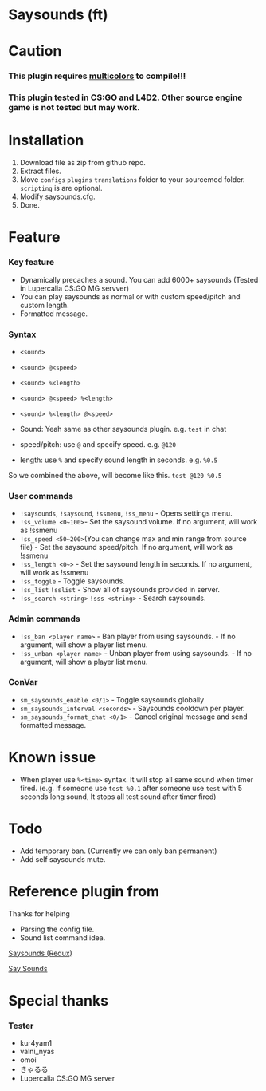 # Saysounds (ft)

# Caution

### This plugin requires [multicolors](https://github.com/Bara/Multi-Colors) to compile!!!

### This plugin tested in CS:GO and L4D2. Other source engine game is not tested but may work.

# Installation

1. Download file as zip from github repo.
2. Extract files.
3. Move `configs` `plugins` `translations` folder to your sourcemod folder. `scripting` is are optional.
4. Modify saysounds.cfg.
5. Done.

# Feature

### Key feature

* Dynamically precaches a sound. You can add  6000+ saysounds (Tested in Lupercalia CS:GO MG servver)
* You can play saysounds as normal or with custom speed/pitch and custom length.
* Formatted message.

### Syntax

* `<sound>`
* `<sound> @<speed>`
* `<sound> %<length>`
* `<sound> @<speed> %<length>`
* `<sound> %<length> @<speed>`

* Sound: Yeah same as other saysounds plugin. e.g. `test` in chat
* speed/pitch: use `@` and specify speed. e.g. `@120`
* length: use `%` and specify sound length in seconds. e.g. `%0.5`

 So we combined the above, will become like this.
 `test @120 %0.5`


### User commands

* `!saysounds`, `!saysound`, `!ssmenu`, `!ss_menu` - Opens settings menu.
* `!ss_volume <0~100>`- Set the saysound volume. If no argument, will work as !ssmenu
* `!ss_speed <50~200>`(You can change max and min range from source file) - Set the saysound speed/pitch. If no argument, will work as !ssmenu
* `!ss_length <0~>` - Set the saysound length in seconds. If no argument, will work as !ssmenu
* `!ss_toggle` - Toggle saysounds.
* `!ss_list` `!sslist` - Show all of saysounds provided in server.
* `!ss_search <string>` `!sss <string>` - Search saysounds.

### Admin commands

* `!ss_ban <player name>` - Ban player from using saysounds. - If no argument, will show a player list menu.
* `!ss_unban <player name>` - Unban player from using saysounds. - If no argument, will show a player list menu.

### ConVar

* `sm_saysounds_enable <0/1>` - Toggle saysounds globally
* `sm_saysounds_interval <seconds>` - Saysounds cooldown per player.
* `sm_saysounds_format_chat <0/1>` - Cancel original message and send formatted message.

# Known issue

* When player use `%<time>` syntax. It will stop all same sound when timer fired. (e.g. If someone use `test %0.1` after someone use `test` with 5 seconds long sound, It stops all test sound after timer fired)

# Todo

* Add temporary ban. (Currently we can only ban permanent)
* Add self saysounds mute.

# Reference plugin from

Thanks for helping

* Parsing the config file.
* Sound list command idea.

[Saysounds (Redux)](https://forums.alliedmods.net/showthread.php?p=2240969)

[Say Sounds](https://forums.alliedmods.net/showthread.php?p=496226)

# Special thanks

### Tester 
* kur4yam1
* valni_nyas
* omoi
* きゃるる
* Lupercalia CS:GO MG server